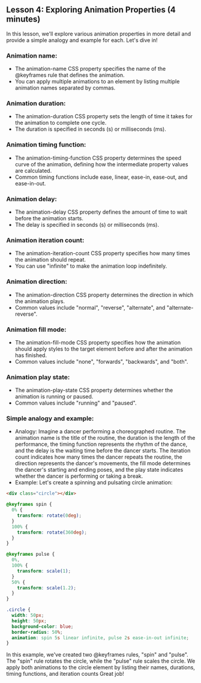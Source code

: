 ## Lesson 4: Exploring Animation Properties (4 minutes)

In this lesson, we'll explore various animation properties in more detail and provide a simple analogy and example for each. Let's dive in!

### Animation name:

- The animation-name CSS property specifies the name of the @keyframes rule that defines the animation.
- You can apply multiple animations to an element by listing multiple animation names separated by commas.

### Animation duration:

- The animation-duration CSS property sets the length of time it takes for the animation to complete one cycle.
- The duration is specified in seconds (s) or milliseconds (ms).

### Animation timing function:

- The animation-timing-function CSS property determines the speed curve of the animation, defining how the intermediate property values are calculated.
- Common timing functions include ease, linear, ease-in, ease-out, and ease-in-out.

### Animation delay:

- The animation-delay CSS property defines the amount of time to wait before the animation starts.
- The delay is specified in seconds (s) or milliseconds (ms).

### Animation iteration count:

- The animation-iteration-count CSS property specifies how many times the animation should repeat.
- You can use "infinite" to make the animation loop indefinitely.

### Animation direction:

- The animation-direction CSS property determines the direction in which the animation plays.
- Common values include "normal", "reverse", "alternate", and "alternate-reverse".

### Animation fill mode:

- The animation-fill-mode CSS property specifies how the animation should apply styles to the target element before and after the animation has finished.
- Common values include "none", "forwards", "backwards", and "both".

### Animation play state:

- The animation-play-state CSS property determines whether the animation is running or paused.
- Common values include "running" and "paused".

### Simple analogy and example:

- Analogy: Imagine a dancer performing a choreographed routine. The animation name is the title of the routine, the duration is the length of the performance, the timing function represents the rhythm of the dance, and the delay is the waiting time before the dancer starts. The iteration count indicates how many times the dancer repeats the routine, the direction represents the dancer's movements, the fill mode determines the dancer's starting and ending poses, and the play state indicates whether the dancer is performing or taking a break.
- Example: Let's create a spinning and pulsating circle animation:

```html
<div class="circle"></div>
```

```css
@keyframes spin {
  0% {
    transform: rotate(0deg);
  }
  100% {
    transform: rotate(360deg);
  }
}

@keyframes pulse {
  0%,
  100% {
    transform: scale(1);
  }
  50% {
    transform: scale(1.2);
  }
}

.circle {
  width: 50px;
  height: 50px;
  background-color: blue;
  border-radius: 50%;
  animation: spin 5s linear infinite, pulse 2s ease-in-out infinite;
}
```

In this example, we've created two @keyframes rules, "spin" and "pulse". The "spin" rule rotates the circle, while the "pulse" rule scales the circle. We apply both animations to the circle element by listing their names, durations, timing functions, and iteration counts Great job!

